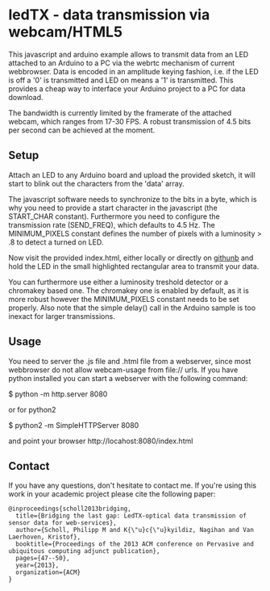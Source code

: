 ledTX - data transmission via webcam/HTML5 
==========================================

 This javascript and arduino example allows to transmit data from an LED
attached to an Arduino to a PC via the webrtc mechanism of current webbrowser.
Data is encoded in an amplitude keying fashion, i.e. if the LED is off a '0' is
transmitted and LED on means a '1' is transmitted. This provides a cheap way
to interface your Arduino project to a PC for data download.

 The bandwidth is currently limited by the framerate of the attached webcam, which
ranges from 17-30 FPS. A robust transmission of 4.5 bits per second can be achieved
at the moment.

Setup
-----

 Attach an LED to any Arduino board and upload the provided sketch, it will start
to blink out the characters from the 'data' array.

 The javascript software needs to synchronize to the bits in a byte, which is why
you need to provide a start character in the javascript (the START_CHAR constant).
Furthermore you need to configure the transmission rate (SEND_FREQ), which defaults
to 4.5 Hz. The MINIMUM_PIXELS constant defines the number of pixels with
a luminosity > .8 to detect a turned on LED.

 Now visit the provided index.html, either locally or directly on [githunb]() and
hold the LED in the small highlighted rectangular area to transmit your data.

 You can furthermore use either a luminosity treshold detector or a chromakey
based one. The chromakey one is enabled by default, as it is more robust however
the MINIMUM_PIXELS constant needs to be set properly. Also note that the simple
delay() call in the Arduino sample is too inexact for larger transmissions.

Usage
-----

 You need to server the .js file and .html file from a webserver, since
most webbrowser do not allow webcam-usage from file:// urls. If you have
python installed you can start a webserver with the following command:
 
 $ python -m http.server 8080

or for python2
 
 $ python2 -m SimpleHTTPServer 8080

and point your browser http://locahost:8080/index.html

Contact
-------

If you have any questions, don't hesitate to contact me. If you're using this work
in your academic project please cite the following paper:

```
@inproceedings{scholl2013bridging,
  title={Bridging the last gap: LedTX-optical data transmission of sensor data for web-services},
  author={Scholl, Philipp M and K{\"u}c{\"u}kyildiz, Nagihan and Van Laerhoven, Kristof},
  booktitle={Proceedings of the 2013 ACM conference on Pervasive and ubiquitous computing adjunct publication},
  pages={47--50},
  year={2013},
  organization={ACM}
}
```
